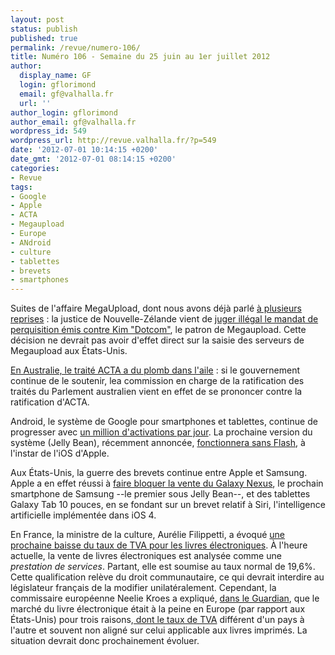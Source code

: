 ```yaml
---
layout: post
status: publish
published: true
permalink: /revue/numero-106/
title: Numéro 106 - Semaine du 25 juin au 1er juillet 2012
author:
  display_name: GF
  login: gflorimond
  email: gf@valhalla.fr
  url: ''
author_login: gflorimond
author_email: gf@valhalla.fr
wordpress_id: 549
wordpress_url: http://revue.valhalla.fr/?p=549
date: '2012-07-01 10:14:15 +0200'
date_gmt: '2012-07-01 08:14:15 +0200'
categories:
- Revue
tags:
- Google
- Apple
- ACTA
- Megaupload
- Europe
- ANdroid
- culture
- tablettes
- brevets
- smartphones
---
```

<p>Suites de l'affaire MegaUpload, dont nous avons déjà parlé <a href="http://www.google.com/cse?cx=007528237610497066360%3Atooxybveeoo&amp;ie=UTF-8&amp;q=megaupload&amp;siteurl=www.valhalla.fr%2F&amp;ref=&amp;ss=1078j151938j10#gsc.tab=0&amp;gsc.q=megaupload&amp;gsc.page=1">à plusieurs reprises</a> : la justice de Nouvelle-Zélande vient de <a href="http://www.pcinpact.com/news/72007-megaupload-perquisitions-et-saisies-kim-dotcom-decrees-illega.htm">juger illégal le mandat de perquisition émis contre Kim "Dotcom"</a>, le patron de Megaupload. Cette décision ne devrait pas avoir d'effet direct sur la saisie des serveurs de Megaupload aux États-Unis.</p>
<p><a href="http://www.numerama.com/magazine/23037-en-australie-aussi-acta-a-du-plomb-dans-l-aile.html">En Australie, le traité ACTA a du plomb dans l'aile</a> : si le gouvernement continue de le soutenir, lea commission en charge de la ratification des traités du Parlement australien vient en effet de se prononcer contre la ratification d'ACTA.</p>
<p>Android, le système de Google pour smartphones et tablettes, continue de progresser avec <a href="http://www.pcinpact.com/news/71999-android-1-million-dactivations-par-jour-15-milliard-dapplications-par-mois.htm">un million d'activations par jour</a>. La prochaine version du système (Jelly Bean), récemment annoncée, <a href="http://http://www.pcinpact.com/news/72050-adobe-pas-fsh-pour-android-4-1-retrait-application-des-15-aout.htm">fonctionnera sans Flash</a>, à l'instar de l'iOS d'Apple.</p>
<p>Aux États-Unis, la guerre des brevets continue entre Apple et Samsung. Apple a en effet réussi à <a href="http://www.numerama.com/magazine/23062-la-justice-americaine-bloque-aussi-la-vente-du-galaxy-nexus.html">faire bloquer la vente du Galaxy Nexus</a>, le prochain smartphone de Samsung --le premier sous Jelly Bean--, et des tablettes Galaxy Tab 10 pouces, en se fondant sur un brevet relatif à Siri, l'intelligence artificielle implémentée dans iOS 4.</p>
<p>En France, la ministre de la culture, Aurélie Filippetti, a évoqué <a href="http://http://www.numerama.com/magazine/23048-aurelie-filippetti-souhaite-une-tva-a-55-pour-les-ebooks-des-2012.html">une prochaine baisse du taux de TVA pour les livres électroniques</a>. À l'heure actuelle, la vente de livres électroniques est analysée comme une <em>prestation de services</em>. Partant, elle est soumise au taux normal de 19,6%. Cette qualification relève du droit communautaire, ce qui devrait interdire au législateur français de la modifier unilatéralement. Cependant, la commissaire européenne Neelie Kroes a expliqué, <a href="http://http://www.guardian.co.uk/commentisfree/2012/jun/28/ebooks-restricted-european-borders">dans le Guardian</a>, que le marché du livre électronique était à la peine en Europe (par rapport aux États-Unis) pour trois raisons,<a href="http://www.numerama.com/magazine/23043-neelie-kroes-demande-un-marche-unique-pour-les-livres-numeriques-en-europe.html"> dont le taux de TVA</a> différent d'un pays à l'autre et souvent non aligné sur celui applicable aux livres imprimés. La situation devrait donc prochainement évoluer.</p>
